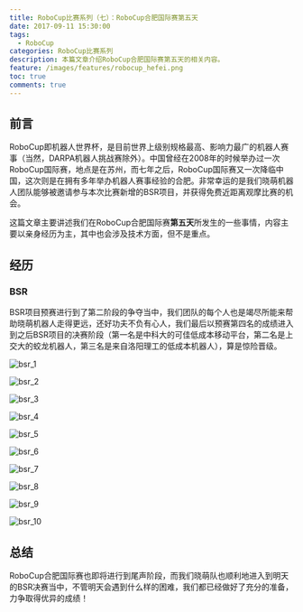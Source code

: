 ```yaml
---
title: RoboCup比赛系列（七）：RoboCup合肥国际赛第五天
date: 2017-09-11 15:30:00
tags:
  - RoboCup
categories: RoboCup比赛系列
description: 本篇文章介绍RoboCup合肥国际赛第五天的相关内容。
feature: /images/features/robocup_hefei.png
toc: true
comments: true
---
```


## 前言

RoboCup即机器人世界杯，是目前世界上级别规格最高、影响力最广的机器人赛事（当然，DARPA机器人挑战赛除外）。中国曾经在2008年的时候举办过一次RoboCup国际赛，地点是在苏州，而七年之后，RoboCup国际赛又一次降临中国，这次则是在拥有多年举办机器人赛事经验的合肥。非常幸运的是我们晓萌机器人团队能够被邀请参与本次比赛新增的BSR项目，并获得免费近距离观摩比赛的机会。

这篇文章主要讲述我们在RoboCup合肥国际赛**第五天**所发生的一些事情，内容主要以亲身经历为主，其中也会涉及技术方面，但不是重点。

<!--more-->

## 经历

### BSR

BSR项目预赛进行到了第二阶段的争夺当中，我们团队的每个人也是竭尽所能来帮助晓萌机器人走得更远，还好功夫不负有心人，我们最后以预赛第四名的成绩进入到之后BSR项目的决赛阶段（第一名是中科大的可佳低成本移动平台，第二名是上交大的蛟龙机器人，第三名是来自洛阳理工的低成本机器人），算是惊险晋级。

![bsr_1](https://media.myyerrol.io/images/robocup_competitions/7_hefei/bsr/bsr_1.jpg)

![bsr_2](https://media.myyerrol.io/images/robocup_competitions/7_hefei/bsr/bsr_2.jpg)

![bsr_3](https://media.myyerrol.io/images/robocup_competitions/7_hefei/bsr/bsr_3.jpg)

![bsr_4](https://media.myyerrol.io/images/robocup_competitions/7_hefei/bsr/bsr_4.jpg)

![bsr_5](https://media.myyerrol.io/images/robocup_competitions/7_hefei/bsr/bsr_5.jpg)

![bsr_6](https://media.myyerrol.io/images/robocup_competitions/7_hefei/bsr/bsr_6.jpg)

![bsr_7](https://media.myyerrol.io/images/robocup_competitions/7_hefei/bsr/bsr_7.jpg)

![bsr_8](https://media.myyerrol.io/images/robocup_competitions/7_hefei/bsr/bsr_8.jpg)

![bsr_9](https://media.myyerrol.io/images/robocup_competitions/7_hefei/bsr/bsr_9.jpg)

![bsr_10](https://media.myyerrol.io/images/robocup_competitions/7_hefei/bsr/bsr_10.jpg)

## 总结

RoboCup合肥国际赛也即将进行到尾声阶段，而我们晓萌队也顺利地进入到明天的BSR决赛当中，不管明天会遇到什么样的困难，我们都已经做好了充分的准备，力争取得优异的成绩！
